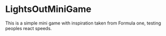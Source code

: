 # LightsOutMiniGame
This is a simple mini game with inspiration taken from Formula one, testing peoples react speeds.
